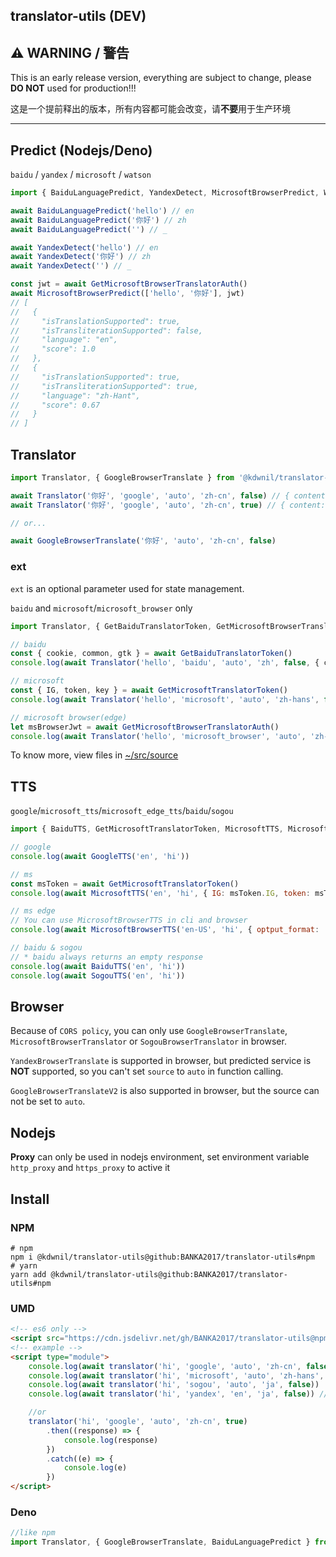 ## translator-utils (DEV)

## ⚠ WARNING / 警告

This is an early release version, everything are subject to change, please **DO NOT** used for production!!!

这是一个提前释出的版本，所有内容都可能会改变，请**不要**用于生产环境

---

## Predict (Nodejs/Deno)

`baidu` / `yandex` / `microsoft` / `watson`

```javascript
import { BaiduLanguagePredict, YandexDetect, MicrosoftBrowserPredict, WatsonDetect } from '@kdwnil/translator-utils'

await BaiduLanguagePredict('hello') // en
await BaiduLanguagePredict('你好') // zh
await BaiduLanguagePredict('') // _

await YandexDetect('hello') // en
await YandexDetect('你好') // zh
await YandexDetect('') // _

const jwt = await GetMicrosoftBrowserTranslatorAuth()
await MicrosoftBrowserPredict(['hello', '你好'], jwt)
// [
//   {
//     "isTranslationSupported": true,
//     "isTransliterationSupported": false,
//     "language": "en",
//     "score": 1.0
//   },
//   {
//     "isTranslationSupported": true,
//     "isTransliterationSupported": true,
//     "language": "zh-Hant",
//     "score": 0.67
//   }
// ]
```

## Translator

```javascript
import Translator, { GoogleBrowserTranslate } from '@kdwnil/translator-utils'

await Translator('你好', 'google', 'auto', 'zh-cn', false) // { content: 'hello', message: '' }
await Translator('你好', 'google', 'auto', 'zh-cn', true) // { content: RESULT_CONTENT_FROM_GOOGLE_TRANSLATOR, message: '' }

// or...

await GoogleBrowserTranslate('你好', 'auto', 'zh-cn', false)
```

### ext

`ext` is an optional parameter used for state management.

`baidu` and `microsoft`/`microsoft_browser` only

```javascript
import Translator, { GetBaiduTranslatorToken, GetMicrosoftBrowserTranslatorAuth, GetMicrosoftTranslatorToken } from '@kdwnil/translator-util'

// baidu
const { cookie, common, gtk } = await GetBaiduTranslatorToken()
console.log(await Translator('hello', 'baidu', 'auto', 'zh', false, { cookie, token: common.token, gtk }))

// microsoft
const { IG, token, key } = await GetMicrosoftTranslatorToken()
console.log(await Translator('hello', 'microsoft', 'auto', 'zh-hans', false, { IG, token, key }))

// microsoft browser(edge)
let msBrowserJwt = await GetMicrosoftBrowserTranslatorAuth()
console.log(await Translator('hello', 'microsoft_browser', 'auto', 'zh-hans', false, { jwt: msBrowserJwt }))
```

To know more, view files in [~/src/source](https://github.com/BANKA2017/translator-utils/tree/master/src/source)

## TTS

`google`/`microsoft_tts`/`microsoft_edge_tts`/`baidu`/`sogou`

```javascript
import { BaiduTTS, GetMicrosoftTranslatorToken, MicrosoftTTS, MicrosoftBrowserTTS, GoogleTTS, SogouTTS } from '@kdwnil/translator-util'

// google
console.log(await GoogleTTS('en', 'hi'))

// ms
const msToken = await GetMicrosoftTranslatorToken()
console.log(await MicrosoftTTS('en', 'hi', { IG: msToken.IG, token: msToken.token, key: msToken.key }))

// ms edge
// You can use MicrosoftBrowserTTS in cli and browser
console.log(await MicrosoftBrowserTTS('en-US', 'hi', { optput_format: 'webm-24khz-16bit-mono-opus', voice: 'en-US-AvaNeural' }))

// baidu & sogou
// * baidu always returns an empty response
console.log(await BaiduTTS('en', 'hi'))
console.log(await SogouTTS('en', 'hi'))
```

## Browser

Because of `CORS policy`, you can only use `GoogleBrowserTranslate`, `MicrosoftBrowserTranslator` or `SogouBrowserTranslator` in browser.

`YandexBrowserTranslate` is supported in browser, but predicted service is **NOT** supported, so you can't set `source` to `auto` in function calling.

`GoogleBrowserTranslateV2` is also supported in browser, but the source can not be set to `auto`.

## Nodejs

**Proxy** can only be used in nodejs environment, set environment variable `http_proxy` and `https_proxy` to active it

## Install

### NPM

```shell
# npm
npm i @kdwnil/translator-utils@github:BANKA2017/translator-utils#npm
# yarn
yarn add @kdwnil/translator-utils@github:BANKA2017/translator-utils#npm
```

### UMD

```html
<!-- es6 only -->
<script src="https://cdn.jsdelivr.net/gh/BANKA2017/translator-utils@npm/dist/translator.min.js"></script>
<!-- example -->
<script type="module">
    console.log(await translator('hi', 'google', 'auto', 'zh-cn', false))
    console.log(await translator('hi', 'microsoft', 'auto', 'zh-hans', false))
    console.log(await translator('hi', 'sogou', 'auto', 'ja', false))
    console.log(await translator('hi', 'yandex', 'en', 'ja', false)) //couldn't use 'auto'

    //or
    translator('hi', 'google', 'auto', 'zh-cn', true)
        .then((response) => {
            console.log(response)
        })
        .catch((e) => {
            console.log(e)
        })
</script>
```

### Deno

```javascript
//like npm
import Translator, { GoogleBrowserTranslate, BaiduLanguagePredict } from 'https://cdn.jsdelivr.net/gh/BANKA2017/translator-utils@npm/dist/esm/translator.mod.js'
```
